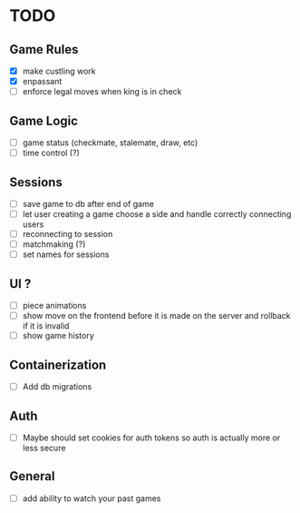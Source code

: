 # TODO

## Game Rules
- [x] make custling work
- [x] enpassant
- [ ] enforce legal moves when king is in check

## Game Logic
- [ ] game status (checkmate, stalemate, draw, etc)
- [ ] time control (?)

## Sessions
- [ ] save game to db after end of game
- [ ] let user creating a game choose a side and handle correctly connecting users
- [ ] reconnecting to session
- [ ] matchmaking (?)
- [ ] set names for sessions

## UI ?
- [ ] piece animations
- [ ] show move on the frontend before it is made on the server and rollback if it is invalid
- [ ] show game history

## Containerization
- [ ] Add db migrations

## Auth
- [ ] Maybe should set cookies for auth tokens so auth is actually more or less secure

## General
- [ ] add ability to watch your past games
